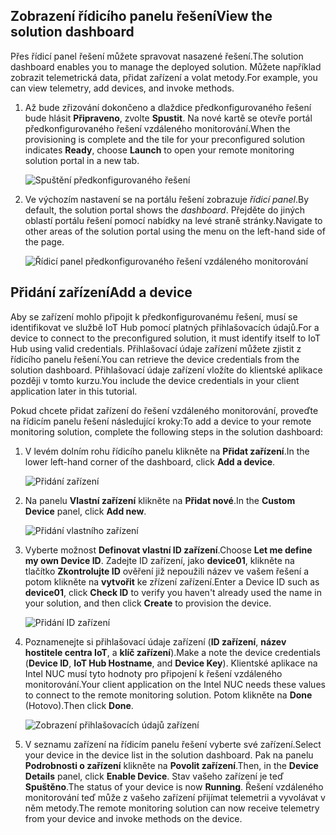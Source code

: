 ## <a name="view-the-solution-dashboard"></a><span data-ttu-id="09658-101">Zobrazení řídicího panelu řešení</span><span class="sxs-lookup"><span data-stu-id="09658-101">View the solution dashboard</span></span>

<span data-ttu-id="09658-102">Přes řídicí panel řešení můžete spravovat nasazené řešení.</span><span class="sxs-lookup"><span data-stu-id="09658-102">The solution dashboard enables you to manage the deployed solution.</span></span> <span data-ttu-id="09658-103">Můžete například zobrazit telemetrická data, přidat zařízení a volat metody.</span><span class="sxs-lookup"><span data-stu-id="09658-103">For example, you can view telemetry, add devices, and invoke methods.</span></span>

1. <span data-ttu-id="09658-104">Až bude zřizování dokončeno a dlaždice předkonfigurovaného řešení bude hlásit **Připraveno**, zvolte **Spustit**. Na nové kartě se otevře portál předkonfigurovaného řešení vzdáleného monitorování.</span><span class="sxs-lookup"><span data-stu-id="09658-104">When the provisioning is complete and the tile for your preconfigured solution indicates **Ready**, choose **Launch** to open your remote monitoring solution portal in a new tab.</span></span>

    ![Spuštění předkonfigurovaného řešení][img-launch-solution]

1. <span data-ttu-id="09658-106">Ve výchozím nastavení se na portálu řešení zobrazuje *řídicí panel*.</span><span class="sxs-lookup"><span data-stu-id="09658-106">By default, the solution portal shows the *dashboard*.</span></span> <span data-ttu-id="09658-107">Přejděte do jiných oblastí portálu řešení pomocí nabídky na levé straně stránky.</span><span class="sxs-lookup"><span data-stu-id="09658-107">Navigate to other areas of the solution portal using the menu on the left-hand side of the page.</span></span>

    ![Řídicí panel předkonfigurovaného řešení vzdáleného monitorování][img-menu]

## <a name="add-a-device"></a><span data-ttu-id="09658-109">Přidání zařízení</span><span class="sxs-lookup"><span data-stu-id="09658-109">Add a device</span></span>

<span data-ttu-id="09658-110">Aby se zařízení mohlo připojit k předkonfigurovanému řešení, musí se identifikovat ve službě IoT Hub pomocí platných přihlašovacích údajů.</span><span class="sxs-lookup"><span data-stu-id="09658-110">For a device to connect to the preconfigured solution, it must identify itself to IoT Hub using valid credentials.</span></span> <span data-ttu-id="09658-111">Přihlašovací údaje zařízení můžete zjistit z řídicího panelu řešení.</span><span class="sxs-lookup"><span data-stu-id="09658-111">You can retrieve the device credentials from the solution dashboard.</span></span> <span data-ttu-id="09658-112">Přihlašovací údaje zařízení vložíte do klientské aplikace později v tomto kurzu.</span><span class="sxs-lookup"><span data-stu-id="09658-112">You include the device credentials in your client application later in this tutorial.</span></span>

<span data-ttu-id="09658-113">Pokud chcete přidat zařízení do řešení vzdáleného monitorování, proveďte na řídicím panelu řešení následující kroky:</span><span class="sxs-lookup"><span data-stu-id="09658-113">To add a device to your remote monitoring solution, complete the following steps in the solution dashboard:</span></span>

1. <span data-ttu-id="09658-114">V levém dolním rohu řídicího panelu klikněte na **Přidat zařízení**.</span><span class="sxs-lookup"><span data-stu-id="09658-114">In the lower left-hand corner of the dashboard, click **Add a device**.</span></span>

   ![Přidání zařízení][1]

1. <span data-ttu-id="09658-116">Na panelu **Vlastní zařízení** klikněte na **Přidat nové**.</span><span class="sxs-lookup"><span data-stu-id="09658-116">In the **Custom Device** panel, click **Add new**.</span></span>

   ![Přidání vlastního zařízení][2]

1. <span data-ttu-id="09658-118">Vyberte možnost **Definovat vlastní ID zařízení**.</span><span class="sxs-lookup"><span data-stu-id="09658-118">Choose **Let me define my own Device ID**.</span></span> <span data-ttu-id="09658-119">Zadejte ID zařízení, jako **device01**, klikněte na tlačítko **Zkontrolujte ID** ověření již nepoužili název ve vašem řešení a potom klikněte na **vytvořit** ke zřízení zařízení.</span><span class="sxs-lookup"><span data-stu-id="09658-119">Enter a Device ID such as **device01**, click **Check ID** to verify you haven't already used the name in your solution, and then click **Create** to provision the device.</span></span>

   ![Přidání ID zařízení][3]

1. <span data-ttu-id="09658-121">Poznamenejte si přihlašovací údaje zařízení (**ID zařízení**, **název hostitele centra IoT**, a **klíč zařízení**).</span><span class="sxs-lookup"><span data-stu-id="09658-121">Make a note the device credentials (**Device ID**, **IoT Hub Hostname**, and **Device Key**).</span></span> <span data-ttu-id="09658-122">Klientské aplikace na Intel NUC musí tyto hodnoty pro připojení k řešení vzdáleného monitorování.</span><span class="sxs-lookup"><span data-stu-id="09658-122">Your client application on the Intel NUC needs these values to connect to the remote monitoring solution.</span></span> <span data-ttu-id="09658-123">Potom klikněte na **Done** (Hotovo).</span><span class="sxs-lookup"><span data-stu-id="09658-123">Then click **Done**.</span></span>

    ![Zobrazení přihlašovacích údajů zařízení][4]

1. <span data-ttu-id="09658-125">V seznamu zařízení na řídicím panelu řešení vyberte své zařízení.</span><span class="sxs-lookup"><span data-stu-id="09658-125">Select your device in the device list in the solution dashboard.</span></span> <span data-ttu-id="09658-126">Pak na panelu **Podrobnosti o zařízení** klikněte na **Povolit zařízení**.</span><span class="sxs-lookup"><span data-stu-id="09658-126">Then, in the **Device Details** panel, click **Enable Device**.</span></span> <span data-ttu-id="09658-127">Stav vašeho zařízení je teď **Spuštěno**.</span><span class="sxs-lookup"><span data-stu-id="09658-127">The status of your device is now **Running**.</span></span> <span data-ttu-id="09658-128">Řešení vzdáleného monitorování teď může z vašeho zařízení přijímat telemetrii a vyvolávat v něm metody.</span><span class="sxs-lookup"><span data-stu-id="09658-128">The remote monitoring solution can now receive telemetry from your device and invoke methods on the device.</span></span>

[img-launch-solution]: media/iot-suite-gateway-kit-view-solution/launch.png
[img-menu]: media/iot-suite-gateway-kit-view-solution/menu.png
[1]: media/iot-suite-gateway-kit-view-solution/suite0.png
[2]: media/iot-suite-gateway-kit-view-solution/suite1.png
[3]: media/iot-suite-gateway-kit-view-solution/suite2.png
[4]: media/iot-suite-gateway-kit-view-solution/suite3.png